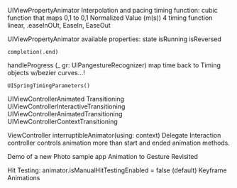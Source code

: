 UIViewPropertyAnimator
  Interpolation and pacing
    timing function: cubic function that maps 0,1 to 0,1
    Normalized Value (m(s))
    4 timing function
    linear, .easeInOUt, EaseIn, EaseOut

  UIViewPropertyAnimator
    available properties:
      state
      isRunning
      isReversed

    completion(.end)

  handleProgress (_ gr: UIPangestureRecognizer)
    map time back to
    Timing objects w/bezier curves...!

    UISpringTimingParameters()

UIViewControllerAnimated Transitioning
  UiViewControllerInteractiveTransitioning
  UIViewControllerAnimatedTransitioning
  UIViewControllerContextTransitioning

ViewController
  interruptibleAnimator(using: context)
Delegate
  Interaction controller controls animation more than start and ended animation methods.

Demo of a new Photo sample app
Animation to Gesture Revisited

Hit Testing:
  animator.isManualHitTestingEnabled = false (default)
Keyframe Animations
